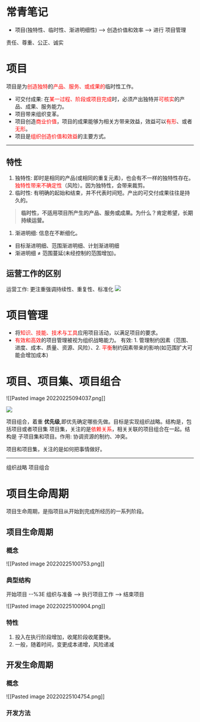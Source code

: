 





# 常青笔记
+ 项目(独特性、临时性、渐进明细性) --> 创造价值和效率 --> 进行 项目管理


责任、尊重、公正、诚实
# 项目
项目是为<font color=#ff0000>创造独特</font>的<font color=#ff0000>产品、服务、或成果的</font>临时性工作。
+ 可交付成果: 在<font color=#ff0000>某一过程、阶段或项目完成</font>时，必须产出独特并<font color=#ff0000>可核实</font>的产品、成果、服务能力。
+ 项目带来组织变革。
+ 项目创造<font color=#ff0000>商业价值</font>，项目的成果能够为相关方带来效益，效益可以<font color=#ff0000>有形</font>、或者<font color=#ff0000>无形</font>。
+ 项目是<font color=#ff0000>组织创造价值和效益</font>的主要方式。

---
## 特性
1. 独特性: 即时是相同的产品(或相同的重复元素)，也会有不一样的独特性存在。<font color=#ff0000>独特性带来不确定性</font>（风险）。因为独特性，会带来裁剪。
2. 临时性: 有明确的起始和结束，并不代表时间短。产出的可交付成果往往是持久的。
> **临时性，不适用项目所产生的产品、服务或成果。为什么？肯定希望，长期持续运营。**
1. 渐进明细: 信息在不断细化。
+ 目标渐进明细、范围渐进明细、计划渐进明细
+ 渐进明细 ≠ 范围蔓延(未经控制的范围增加)。

## 运营工作的区别
运营工作: 更注重强调持续性、重复性、标准化
![](http://image.clickear.top/20220301100213.png)


# 项目管理
+ 将<font color=#ff0000>知识、技能、技术与工具</font>应用项目活动，以满足项目的要求。
+ <font color=#ff0000>有效和高效</font>的项目管理被视为组织战略能力。
有效: 1. 管理制约因素（范围、进度、成本、质量、资源、风险）、2. <font color=#ff0000>平衡</font>制约因素带来的影响(如范围扩大可能会增加成本)


# 项目、项目集、项目组合

![[Pasted image 20220225094037.png]]

![](http://image.clickear.top/20220301095930.png)

项目组合，着重 **优先级**,即优先确定哪些先做。目标是实现组织战略。结构是，包括项目或者项目集
项目集，关注的是<font color=#ff0000>依赖关系</font>，相关关联的项目组合在一起。结构是 子项目集和项目。作用: 协调资源的制约、冲突。

项目和项目集，关注的是如何把事情做好。

---

组织战略
项目组合

# 项目生命周期
项目生命周期，是指项目从开始到完成所经历的一系列阶段。

## 项目生命周期

### 概念
![[Pasted image 20220225100753.png]]
### 典型结构

开始项目 --%3E 组织与准备 --> 执行项目工作 --> 结束项目

![[Pasted image 20220225100904.png]]
### 特性

1. 投入在执行阶段增加，收尾阶段收尾要快。 
2. 一般，随着时间，变更成本递增，风险递减


## 开发生命周期
### 概念

![[Pasted image 20220225104754.png]]

### 开发方法
